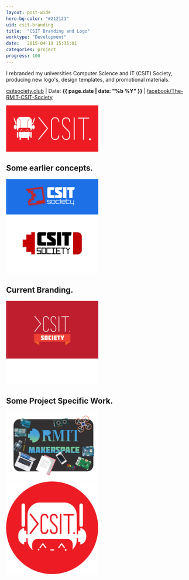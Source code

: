 ```yaml
---
layout: post-wide
hero-bg-color: "#212121"
uid: csit-branding
title:  "CSIT Branding and Logo"
worktype: "Development"
date:   2015-04-19 15:35:01
categories: project
progress: 100
---
```


<p>
	I rebranded my universities Computer Science and IT (CSIT) Society, producing new logo's, design templates, and promotional materials.
</p>

<p class="meta">
  <a href="http://csitsociety.club">csitsociety.club</a> | Date: <strong>{{ page.date | date: "%b %Y" }}</strong> | <a href="https://www.facebook.com/The-RMIT-CSIT-Society-418548611524092/">facebook/The-RMIT-CSIT-Society</a>
</p>

<div class="showcase">
  <img style="width:50%" src="/img/csit-branding/1.png" alt="">
  <h2>Some earlier concepts.</h2>
  <img style="width:50%" src="/img/csit-branding/2.jpg" alt="">
  <img style="width:50%" src="/img/csit-branding/3.png" alt="">
  <h2>Current Branding.</h2>
  <img style="width:50%" src="/img/csit-branding/6.png" alt="">
  <h2>Some Project Specific Work.</h2>
  <img style="width:50%" src="/img/csit-branding/4.png" alt="">
  <img style="width:50%" src="/img/csit-branding/5.png" alt="">
</div>

